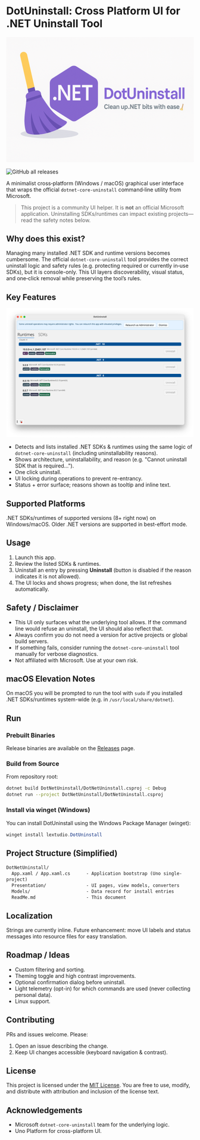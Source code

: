 # DotUninstall: Cross Platform UI for .NET Uninstall Tool

![DotUninstall Banner](./social-preview.png)

![GitHub all releases](https://img.shields.io/github/downloads/lextudio/DotUninstall/total?label=Downloads&logo=github)


A minimalist cross‑platform (Windows / macOS) graphical user interface that wraps the official `dotnet-core-uninstall` command‑line utility from Microsoft.

> This project is a community UI helper. It is **not** an official Microsoft application. Uninstalling SDKs/runtimes can impact existing projects—read the safety notes below.

## Why does this exist?

Managing many installed .NET SDK and runtime versions becomes cumbersome. The official `dotnet-core-uninstall` tool provides the correct uninstall logic and safety rules (e.g. protecting required or currently in‑use SDKs), but it is console-only. This UI layers discoverability, visual status, and one‑click removal while preserving the tool’s rules.

## Key Features

![DotUninstall UI Screenshot](./DotUninstall.png)

- Detects and lists installed .NET SDKs & runtimes using the same logic of `dotnet-core-uninstall` (including uninstallability reasons).
- Shows architecture, uninstallability, and reason (e.g. "Cannot uninstall SDK that is required...").
- One click uninstall.
- UI locking during operations to prevent re-entrancy.
- Status + error surface; reasons shown as tooltip and inline text.

## Supported Platforms

.NET SDKs/runtimes of supported versions (8+ right now) on Windows/macOS. Older .NET versions are supported in best-effort mode.

## Usage

1. Launch this app.
2. Review the listed SDKs & runtimes.
3. Uninstall an entry by pressing **Uninstall** (button is disabled if the reason indicates it is not allowed).
4. The UI locks and shows progress; when done, the list refreshes automatically.

## Safety / Disclaimer

- This UI only surfaces what the underlying tool allows. If the command line would refuse an uninstall, the UI should also reflect that.
- Always confirm you do not need a version for active projects or global build servers.
- If something fails, consider running the `dotnet-core-uninstall` tool manually for verbose diagnostics.
- Not affiliated with Microsoft. Use at your own risk.

## macOS Elevation Notes

On macOS you will be prompted to run the tool with `sudo` if you installed .NET SDKs/runtimes system-wide (e.g. in `/usr/local/share/dotnet`).

## Run

### Prebuilt Binaries

Release binaries are available on the [Releases](https://github.com/lextudio/DotUninstall/releases) page.

### Build from Source

From repository root:

```bash
dotnet build DotNetUninstall/DotNetUninstall.csproj -c Debug
dotnet run --project DotNetUninstall/DotNetUninstall.csproj
```

### Install via winget (Windows)

You can install DotUninstall using the Windows Package Manager (winget):

```powershell
winget install lextudio.DotUninstall
```

## Project Structure (Simplified)

```text
DotNetUninstall/
  App.xaml / App.xaml.cs      - Application bootstrap (Uno single-project)
  Presentation/               - UI pages, view models, converters
  Models/                     - Data record for install entries
  ReadMe.md                   - This document
```

## Localization

Strings are currently inline. Future enhancement: move UI labels and status messages into resource files for easy translation.

## Roadmap / Ideas

- Custom filtering and sorting.
- Theming toggle and high contrast improvements.
- Optional confirmation dialog before uninstall.
- Light telemetry (opt-in) for which commands are used (never collecting personal data).
- Linux support.

## Contributing

PRs and issues welcome. Please:

1. Open an issue describing the change.
2. Keep UI changes accessible (keyboard navigation & contrast).

## License

This project is licensed under the [MIT License](./LICENSE). You are free to use, modify, and distribute with attribution and inclusion of the license text.

## Acknowledgements

- Microsoft `dotnet-core-uninstall` team for the underlying logic.
- Uno Platform for cross-platform UI.
